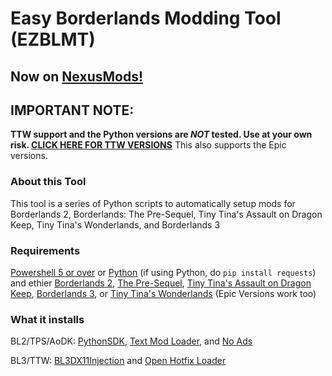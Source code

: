 # Easy Borderlands Modding Tool (EZBLMT)
## Now on [NexusMods!](https://www.nexusmods.com/borderlands2/mods/377)
## **IMPORTANT NOTE:**
**TTW support and the Python versions are _NOT_ tested. Use at your own risk.
[CLICK HERE FOR TTW VERSIONS](https://github.com/SirGamers/EZBLModTool/releases/tag/3)**
This also supports the Epic versions.
### About this Tool
This tool is a series of Python scripts to automatically setup mods for Borderlands 2, Borderlands: The Pre-Sequel, Tiny Tina's Assault on Dragon Keep, Tiny Tina's Wonderlands, and Borderlands 3
### Requirements
[Powershell 5 or over](https://learn.microsoft.com/en-us/powershell/scripting/install/installing-powershell-on-windows?view=powershell-7.3)
or [Python](https://www.python.org/downloads/) (if using Python, do `pip install requests`) and ethier [Borderlands 2](https://store.steampowered.com/app/49520/Borderlands_2/), [The Pre-Sequel](https://store.steampowered.com/app/261640/Borderlands_The_PreSequel/), [Tiny Tina's Assault on Dragon Keep](https://store.steampowered.com/app/1712840/Tiny_Tinas_Assault_on_Dragon_Keep_A_Wonderlands_Oneshot_Adventure/), [Borderlands 3](https://store.steampowered.com/app/397540/Borderlands_3/), or [Tiny Tina's Wonderlands](https://store.steampowered.com/app/1286680/Tiny_Tinas_Wonderlands/) (Epic Versions work too)

### What it installs
BL2/TPS/AoDK: [PythonSDK](https://github.com/bl-sdk/bl2-mod-manager), [Text Mod Loader](https://bl-sdk.github.io/mods/TextModLoader/), and [No Ads](https://bl-sdk.github.io/mods/NoAds/)

BL3/TTW: [BL3DX11Injection](https://github.com/FromDarkHell/BL3DX11Injection) and [Open Hotfix Loader](https://github.com/apple1417/OpenHotfixLoader)
